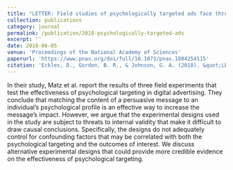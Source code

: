 ```yaml
---
title: "LETTER: Field studies of psychologically targeted ads face threats to internal validity"
collection: publications
category: journal
permalink: /publication/2018-psychologically-targeted-ads
excerpt: ''
date: 2018-06-05
venue: 'Proceedings of the National Academy of Sciences'
paperurl: 'https://www.pnas.org/doi/full/10.1073/pnas.1804254115'
citation: 'Eckles, D., Gordon, B. R., & Johnson, G. A. (2018). &quot;LETTER: Field studies of psychologically targeted ads face threats to internal validity.&quot; <i>Proceedings of the National Academy of Sciences</i>. 115(23), E5254-E5255.'
---
```


In their study, Matz et al. report the results of three field experiments that test the effectiveness of psychological targeting in digital advertising. They conclude that matching the content of a persuasive message to an individual’s psychological profile is an effective way to increase the message’s impact. However, we argue that the experimental designs used in the study are subject to threats to internal validity that make it difficult to draw causal conclusions. Specifically, the designs do not adequately control for confounding factors that may be correlated with both the psychological targeting and the outcomes of interest. We discuss alternative experimental designs that could provide more credible evidence on the effectiveness of psychological targeting.